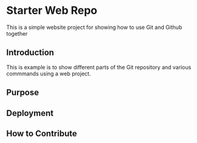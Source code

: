 # Starter Web Repo

This is a simple website project for showing how to use Git and Github together

## Introduction

This is example is to show different parts of the Git repository and various commmands using a web project.

## Purpose

## Deployment

## How to Contribute
